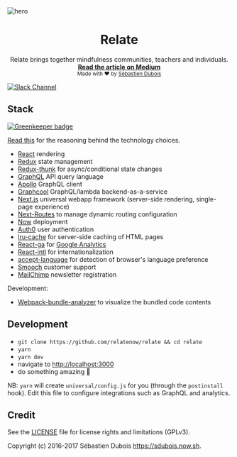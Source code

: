 <img src="https://github.com/RelateNow/art/blob/master/assets/hero.png" alt="hero" align="center" />

<br />

<div align="center">
  <h1>Relate</h1>
  Relate brings together mindfulness communities, teachers and individuals.
  <br />
  <strong>
    <a href="https://medium.com/@sedubois/the-way-we-relate-the-world-we-create-2d8f79300b7f">
      Read the article on Medium
    </a>
  </strong>
  <br />
  <sub>Made with ❤︎ by <a href="https://sdubois.now.sh">Sébastien Dubois</a></sub>
</div>

[![Slack Channel](https://relate-slack.now.sh/badge.svg)](https://relate-slack.now.sh)

## Stack

[![Greenkeeper badge](https://badges.greenkeeper.io/relatenow/relate.svg)](https://greenkeeper.io/)

[Read this](https://github.com/relatenow/relate/issues/5) for the reasoning behind the technology choices.

- [React](https://facebook.github.io/react) rendering
- [Redux](http://redux.js.org) state management
- [Redux-thunk](https://github.com/gaearon/redux-thunk) for async/conditional state changes
- [GraphQL](http://graphql.org) API query language
- [Apollo](http://dev.apollodata.com) GraphQL client
- [Graphcool](https://www.graph.cool) GraphQL/lambda backend-as-a-service
- [Next.js](https://zeit.co/blog/next) universal webapp framework (server-side rendering, single-page experience)
- [Next-Routes](https://github.com/fridays/next-routes) to manage dynamic routing configuration
- [Now](https://zeit.co/now) deployment
- [Auth0](https://auth0.com) user authentication
- [lru-cache](https://github.com/isaacs/node-lru-cache) for server-side caching of HTML pages
- [React-ga](https://github.com/react-ga/react-ga) for [Google Analytics](https://www.google.com/analytics)</a>
- [React-intl](https://github.com/yahoo/react-intl) for internationalization
- [accept-language](https://github.com/tinganho/node-accept-language) for detection of browser's language preference
- [Smooch](https://smooch.io/) customer support
- [MailChimp](https://mailchimp.com) newsletter registration

Development:
- [Webpack-bundle-analyzer](https://github.com/th0r/webpack-bundle-analyzer) to visualize the bundled code contents

## Development

- `git clone https://github.com/relatenow/relate && cd relate`
- `yarn`
- `yarn dev`
- navigate to <http://localhost:3000>
- do something amazing :tada:

NB: `yarn` will create `universal/config.js` for you (through the `postinstall` hook). Edit this file to configure integrations such as GraphQL and analytics.

## Credit

See the [LICENSE](LICENSE) file for license rights and limitations (GPLv3).

Copyright (c) 2016-2017 Sébastien Dubois <https://sdubois.now.sh>.
